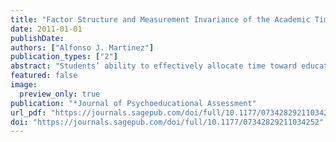 ```yaml
---
title: "Factor Structure and Measurement Invariance of the Academic Time Management and Procrastination Measure"
date: 2011-01-01
publishDate: 
authors: ["Alfonso J. Martinez"]
publication_types: ["2"]
abstract: "Students’ ability to effectively allocate time toward educational tasks and reduction of maladaptive behaviors such as procrastination are important predictors of successful educational outcomes. The Academic Time Management and Procrastination Measure (ATMPM) purports to measure the extent to which students engage in such behaviors; however, the psychometric properties of the ATMPM have only been explored with exploratory techniques. In addition, the extent to which measurement invariance is supported among first-generation college students (FGCS) and non-FGCS is unknown. The purpose of the present study was to (1) examine the factor structure of the ATMPM within a college population by employing confirmatory factor analysis and to (2) investigate measurement invariance through an application of multiple group confirmatory factor analysis (MGCFA). Results supported a three-factor solution (planning time, monitoring time, and procrastination), and invariance analyses supported full configural, metric, and scalar invariance."
featured: false
image:
  preview_only: true
publication: "*Journal of Psychoeducational Assessment"
url_pdf: "https://journals.sagepub.com/doi/full/10.1177/07342829211034252"
doi: "https://journals.sagepub.com/doi/full/10.1177/07342829211034252"
---
```


